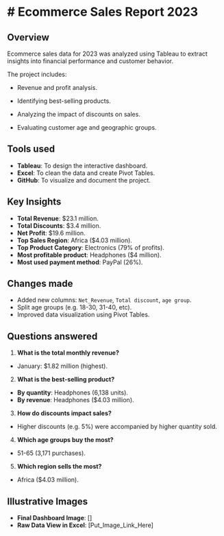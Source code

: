 # # Ecommerce Sales Report 2023

## Overview
Ecommerce sales data for 2023 was analyzed using Tableau to extract insights into financial performance and customer behavior.

The project includes:
- Revenue and profit analysis.

- Identifying best-selling products.

- Analyzing the impact of discounts on sales.

- Evaluating customer age and geographic groups.

## Tools used
- **Tableau**: To design the interactive dashboard.
- **Excel**: To clean the data and create Pivot Tables.
- **GitHub**: To visualize and document the project.

## Key Insights
- **Total Revenue**: $23.1 million.
- **Total Discounts**: $3.4 million.
- **Net Profit**: $19.6 million.
- **Top Sales Region**: Africa ($4.03 million).
- **Top Product Category**: Electronics (79% of profits).
- **Most profitable product**: Headphones ($4 million).
- **Most used payment method**: PayPal (26%).

## Changes made
- Added new columns: `Net_Revenue`, `Total discount`, `age group`.
- Split age groups (e.g. 18-30, 31-40, etc).
- Improved data visualization using Pivot Tables.

## Questions answered
1. **What is the total monthly revenue?**
- January: $1.82 million (highest).
2. **What is the best-selling product?**
- **By quantity**: Headphones (6,138 units).
- **By revenue**: Headphones ($4.03 million).
3. **How ​​do discounts impact sales?**
- Higher discounts (e.g. 5%) were accompanied by higher quantity sold.
4. **Which age groups buy the most?**
- 51-65 (3,171 purchases).
5. **Which region sells the most?**
- Africa ($4.03 million).

## Illustrative Images
- **Final Dashboard Image**: []
- **Raw Data View in Excel**: [Put_Image_Link_Here]
